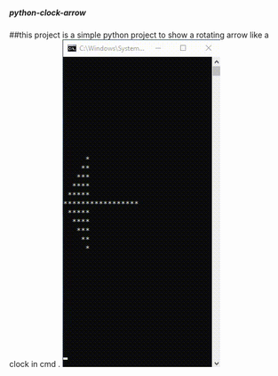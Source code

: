##### python-clock-arrow
##this project is a simple python project to show a rotating arrow like a clock in cmd .
![](https://github.com/HossamAS/python-clock-arrow/blob/main/Video_2022-11-20_041107.gif)

